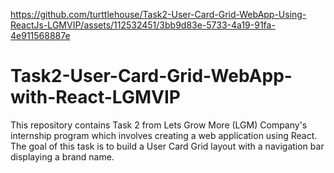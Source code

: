 https://github.com/turttlehouse/Task2-User-Card-Grid-WebApp-Using-ReactJs-LGMVIP/assets/112532451/3bb9d83e-5733-4a19-91fa-4e911568887e

# Task2-User-Card-Grid-WebApp-with-React-LGMVIP
This repository contains Task 2 from Lets Grow More (LGM) Company's internship program which involves creating a web application using React.   The goal of this task is to build a User Card Grid layout with a navigation bar displaying a brand name. 




